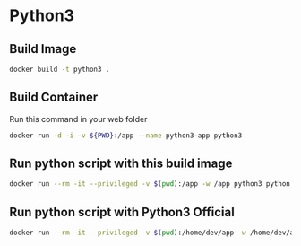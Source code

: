 # Python3

## Build Image

```bash
docker build -t python3 .
```

## Build Container

Run this command in your web folder

```bash
docker run -d -i -v ${PWD}:/app --name python3-app python3
```

## Run python script with this build image
```bash
docker run --rm -it --privileged -v $(pwd):/app -w /app python3 python "$@"
```

## Run python script with Python3 Official
```bash
docker run --rm -it --privileged -v $(pwd):/home/dev/app -w /home/dev/app python:3 python "$@"
```